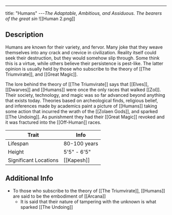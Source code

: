 ---
title: "Humans"
---*The Adaptable, Ambitious, and Assiduous. The bearers of the great sin*
![[Human 2.png]]

## Description
Humans are known for their variety, and fervor. Many joke that they weave themselves into any crack and crevice in civilization. Reality itself could seek their destruction, but they would somehow slip through. Some think this is a virtue, while others believe their persistence is pest-like. The latter opinion is usually held by those who subscribe to the theory of [[The Triumvirate]], and [[Great Magic]].

The lore behind the theory of [[The Triumvirate]] says that [[Elves]], [[Dwarves]] and [[Humans]] were once the only races that walked [[Zol]]. Their society, technology, and magic was so far advanced beyond anything that exists today. Theories based on archeological finds, religious belief, and inferences made by academics paint a picture of [[Humans]] taking some action that incurred the wrath of the [[Zolaen Gods]], and sparked [[The Undoing]]. As punishment they had their [[Great Magic]] revoked and it was fractured into the [[Off-Human]] races.

| Trait | Info |
| --- | --- |
| Lifespan | 80-100 years |
| Height | 5'5" - 6'5" |
| Significant Locations | [[Kapesh]] |

## Additional Info
- To those who subscribe to the theory of [[The Triumvirate]], [[Humans]] are said to be the embodiment of [[Arcana]]
	- It is said that their nature of tampering with the unknown is what sparked [[The Undoing]]